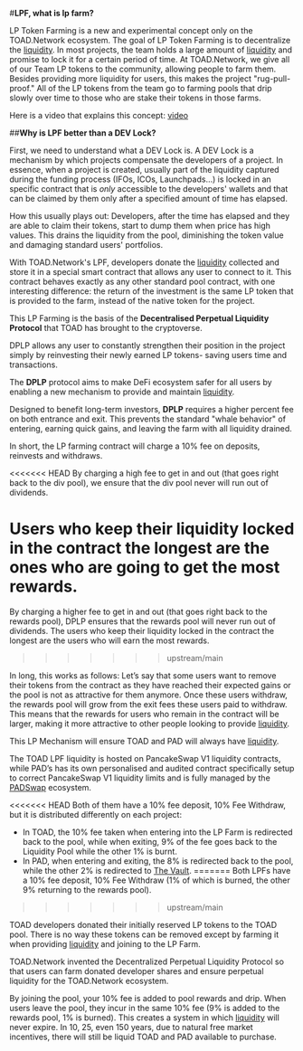 #**LPF, what is lp farm?**

LP Token Farming is a new and experimental concept only on the TOAD.Network ecosystem. The goal of LP Token Farming is to decentralize the [liquidity](liquidity.md). In most projects, the team holds a large amount of [liquidity](liquidity.md) and promise to lock it for a certain period of time. At TOAD.Network, we give all of our Team LP tokens to the community, allowing people to farm them. Besides providing more liquidity for users, this makes the project "rug-pull-proof." All of the LP tokens from the team go to farming pools that drip slowly over time to those who are stake their tokens in those farms.

Here is a video that explains this concept: [video](https://www.youtube.com/watch?v=IAMNJRaDaLk)

##**Why is LPF better than a DEV Lock?**

First, we need to understand what a DEV Lock is. A DEV Lock is a mechanism by which projects compensate the developers of a project. In essence, when a project is created, usually part of the liquidity captured during the funding process (IFOs, ICOs, Launchpads…) is locked in an specific contract that is _only_ accessible to the developers' wallets and that can be claimed by them only after a specified amount of time has elapsed.

How this usually plays out: Developers, after the time has elapsed and they are able to claim their tokens, start to dump them when price has high values. This drains the liquidity from the pool, diminishing the token value and damaging standard users' portfolios.

With TOAD.Network's LPF, developers donate the [liquidity](liquidity.md) collected and store it in a special smart contract that allows any user to connect to it. This contract behaves exactly as any other standard pool contract, with one interesting difference: the return of the investment is the same LP token that is provided to the farm, instead of the native token for the project.

This LP Farming is the basis of the **Decentralised Perpetual Liquidity Protocol** that TOAD has brought to the cryptoverse.

DPLP allows any user to constantly strengthen their position in the project simply by reinvesting their newly earned LP tokens- saving users time and transactions.

The **DPLP** protocol aims to make DeFi ecosystem safer for all users by enabling a new mechanism to provide and maintain [liquidity](liquidity.md).

Designed to benefit long-term investors, **DPLP** requires a higher percent fee on both entrance and exit. This prevents the standard "whale behavior" of entering, earning quick gains, and leaving the farm with all liquidity drained.

In short, the LP farming contract will charge a 10% fee on deposits, reinvests and withdraws.

<<<<<<< HEAD
By charging a high fee to get in and out (that goes right back to the div pool), we ensure that the div pool never will run out of dividends.

Users who keep their liquidity locked in the contract the longest are the ones who are going to get the most rewards.
=======
By charging a higher fee to get in and out (that goes right back to the rewards pool), DPLP ensures that the rewards pool will never run out of dividends.
The users who keep their liquidity locked in the contract the longest are the users who will earn the most rewards.
>>>>>>> upstream/main

In long, this works as follows:
Let’s say that some users want to remove their tokens from the contract as they have reached their expected gains or the pool is not as attractive for them anymore. Once these users withdraw, the rewards pool will grow from the exit fees these users paid to withdraw. This means that the rewards for users who remain in the contract will be larger, making it more attractive to other people looking to provide [liquidity](liquidity.md).

This LP Mechanism will ensure TOAD and PAD will always have [liquidity](liquidity.md).

The TOAD LPF liquidity is hosted on PancakeSwap V1 liquidity contracts, while PAD’s has its own personalised and audited contract specifically setup to correct PancakeSwap V1 liquidity limits and is fully managed by the [PADSwap](padswap.md) ecosystem.

<<<<<<< HEAD
Both of them have a 10% fee deposit, 10% Fee Withdraw, but it is distributed differently on each project:
- In TOAD, the 10% fee taken when entering into the LP Farm is redirected back to the pool, while when exiting, 9% of the fee goes back to the Liquidity Pool while the other 1% is burnt.
- In PAD, when entering and exiting, the 8% is redirected back to the pool, while the other 2% is redirected to [The Vault](vault.md).
=======
Both LPFs have a 10% fee deposit, 10% Fee Withdraw (1% of which is burned, the other 9% returning to the rewards pool).
>>>>>>> upstream/main

TOAD developers donated their initially reserved LP tokens to the TOAD pool. There is no way these tokens can be removed except by farming it when providing [liquidity](liquidity.md) and joining to the LP Farm.

TOAD.Network invented the Decentralized Perpetual Liquidity Protocol so that users can farm donated developer shares and ensure perpetual liquidity for the TOAD.Network ecosystem.

By joining the pool, your 10% fee is added to pool rewards and drip. When users leave the pool, they incur in the same 10% fee (9% is added to the rewards pool, 1% is burned). This creates a system in which [liquidity](liquidity.md) will never expire. In 10, 25, even 150 years, due to natural free market incentives, there will still be liquid TOAD and PAD available to purchase.
